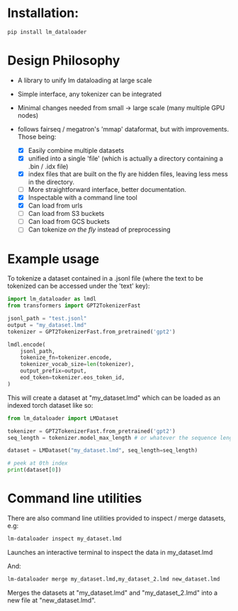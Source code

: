 # Installation:

```bash
pip install lm_dataloader
```

# Design Philosophy

- A library to unify lm dataloading at large scale
- Simple interface, any tokenizer can be integrated
- Minimal changes needed from small -> large scale (many multiple GPU nodes)

- follows fairseq / megatron's 'mmap' dataformat, but with improvements. Those being:
    - [x] Easily combine multiple datasets
    - [x] unified into a single 'file' (which is actually a directory containing a .bin / .idx file)
    - [x] index files that are built on the fly are hidden files, leaving less mess in the directory.
    - [ ] More straightforward interface, better documentation.
    - [x] Inspectable with a command line tool
    - [x] Can load from urls
    - [ ] Can load from S3 buckets
    - [ ] Can load from GCS buckets
    - [ ] Can tokenize *on the fly* instead of preprocessing

# Example usage

To tokenize a dataset contained in a .jsonl file (where the text to be tokenized can be accessed under the 'text' key):

```python
import lm_dataloader as lmdl
from transformers import GPT2TokenizerFast 

jsonl_path = "test.jsonl"
output = "my_dataset.lmd"
tokenizer = GPT2TokenizerFast.from_pretrained('gpt2')

lmdl.encode(
    jsonl_path,
    tokenize_fn=tokenizer.encode,
    tokenizer_vocab_size=len(tokenizer),
    output_prefix=output,
    eod_token=tokenizer.eos_token_id,
)
```

This will create a dataset at "my_dataset.lmd" which can be loaded as an indexed torch dataset like so:

```python
from lm_dataloader import LMDataset

tokenizer = GPT2TokenizerFast.from_pretrained('gpt2')
seq_length = tokenizer.model_max_length # or whatever the sequence length of your model is

dataset = LMDataset("my_dataset.lmd", seq_length=seq_length)

# peek at 0th index
print(dataset[0])
```

# Command line utilities

There are also command line utilities provided to inspect / merge datasets, e.g:

```bash
lm-dataloader inspect my_dataset.lmd
```

Launches an interactive terminal to inspect the data in my_dataset.lmd

And:

```bash
lm-dataloader merge my_dataset.lmd,my_dataset_2.lmd new_dataset.lmd
```

Merges the datasets at "my_dataset.lmd" and "my_dataset_2.lmd" into a new file at "new_dataset.lmd".